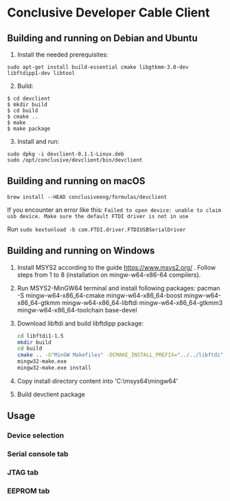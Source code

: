 # Conclusive Developer Cable Client

## Building and running on Debian and Ubuntu

1. Install the needed prerequisites:

```
sudo apt-get install build-essential cmake libgtkmm-3.0-dev libftdipp1-dev libtool
```

2. Build:

```
$ cd devclient
$ mkdir build
$ cd build
$ cmake ..
$ make
$ make package
```

3. Install and run:

```
sudo dpkg -i devclient-0.1.1-Linux.deb
sudo /opt/conclusive/devclient/bin/devclient
```

## Building and running on macOS

`brew install --HEAD conclusiveeng/formulas/devclient`

If you encounter an error like this: `Failed to open device: unable to claim usb device. Make sure the default FTDI driver is not in use`

Run `sudo kextunload -b com.FTDI.driver.FTDIUSBSerialDriver`

## Building and running on Windows

1. Install MSYS2 according to the guide https://www.msys2.org/ . Follow steps from 1 to 8 (installation on mingw-w64-x86-64 compilers).
2. Run MSYS2-MinGW64 terminal and install following packages:  pacman -S mingw-w64-x86_64-cmake mingw-w64-x86_64-boost  mingw-w64-x86_64-gtkmm mingw-w64-x86_64-libftdi  mingw-w64-x86_64-gtkmm3 mingw-w64-x86_64-toolchain base-devel
3. Download libftdi and build libftdipp package:
   
    ```bash
    cd libftdi1-1.5
    mkdir build
    cd build
    cmake .. -G"MinGW Makefiles" -DCMAKE_INSTALL_PREFIX="../../libftdi" -DEXAMPLES=OFF -DPYTHON_BINDINGS=OFF -DLINK_PYTHON_LIBRARY=OFF -DDOCUMENTATION=OFF -DFTDIPP=ON -DCMAKE_BUILD_TYPE=Release
    mingw32-make.exe
    mingw32-make.exe install
    ```

4. Copy install directory content into 'C:\msys64\mingw64'
5. Build devclient package

## Usage

### Device selection

### Serial console tab

### JTAG tab

### EEPROM tab
